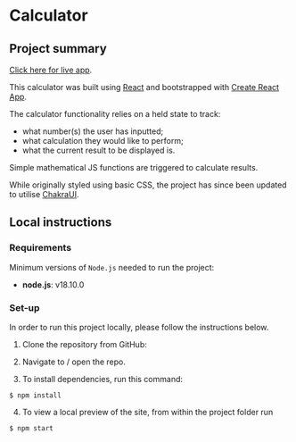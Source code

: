 # Calculator

## Project summary

[Click here for live app](https://captainread.github.io/react-calculator/).

This calculator was built using [React](https://reactjs.org/) and bootstrapped with [Create React App](https://github.com/facebook/create-react-app).

The calculator functionality relies on a held state to track:

- what number(s) the user has inputted;
- what calculation they would like to perform;
- what the current result to be displayed is.

Simple mathematical JS functions are triggered to calculate results.

While originally styled using basic CSS, the project has since been updated to utilise [ChakraUI](https://chakra-ui.com/).

## Local instructions

### Requirements

Minimum versions of `Node.js` needed to run the project:

- **node.js**: v18.10.0

### Set-up

In order to run this project locally, please follow the instructions below.

1. Clone the repository from GitHub:

2. Navigate to / open the repo.

3. To install dependencies, run this command:

```shell
$ npm install
```

4. To view a local preview of the site, from within the project folder run

```shell
$ npm start
```
